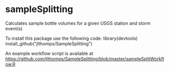 sampleSplitting
===========

Calculates sample bottle volumes for a given USGS station and storm event(s)

To install this package use the following code:
library(devtools)
install_github("jlthomps/SampleSplitting")

An example workflow script is available at https://github.com/jlthomps/SampleSplitting/blob/master/sampleSplitWorkflow.R
